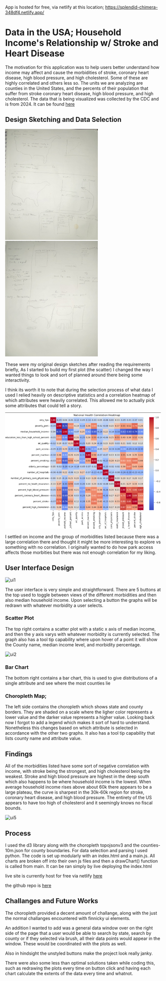 App is hosted for free, via netlify at this location; https://splendid-chimera-348df4.netlify.app/

# Data in the USA; Household Income's Relationship w/ Stroke and Heart Disease

The motivation for this application was to help users better understand how income may affect and cause the morbidities of stroke, coronary heart disease, high blood pressure, and high cholesterol. Some of these are highly correlated and others less so. The units we are analyzing are counties in the United States, and the percents of their population that suffer from stroke coronary heart disease, high blood pressure, and high cholesterol. The data that is being visualized was collected by the CDC and is from 2024. It can be found [here](https://www.cdc.gov/heart-disease-stroke-atlas/about/?CDC_AAref_Val=https://www.cdc.gov/dhdsp/maps/atlas/index.htm)


## Design Sketching and Data Selection

<img src=".\readmeassets\IMG_3745.JPEG" style="max-width: 300px; max-height: 400px;">
<img src=".\readmeassets\IMG_3746.JPEG" style="max-width: 300px; max-height: 400px;">

These were my original design sketches after reading the requirements briefly, As I started to build my first plot (the scatter) I changed the way I wanted things to look and sort of planned around there being some interactivity. 

I think its worth it to note that during the selection process of what data I used I relied heavily on descriptive statistics and a correlation heatmap of which attributes were heavily correlated. This allowed me to actually pick some attributes that could tell a story.

![heatmap](./readmeassets/heatmap.png)

I settled on income and the group of morbidities listed because there was a large correlation there and thought it might be more interesting to explore vs something with no correlation. I originally wanted to do how park access affects those morbities but there was not enough correlation for my liking. 

## User Interface Design

![ui1](./ui1.png)

The user interface is very simple and straightforward. There are 5 buttons at the top used to toggle between views of the different morbidities and then also median household income. Upon selecting a button the graphs will be redrawn with whatever morbidity a user selects.

### Scatter Plot 
The top right contains a scatter plot with a static x axis of median income, and then the y axis varys with whatever morbidity is currently selected. The graph also has a tool tip capability where upon hover of a point it will show the County name, median income level, and morbidity percentage. 

![ui2](./ui2.png)

### Bar Chart
The bottom right contains a bar chart, this is used to give distributions of a single attribute and see where the most counties lie

### Choropleth Map;
The left side contains the choropleth which shows state and county borders. They are shaded on a scale where the ligher color represents a lower value and the darker value represents a higher value. Looking back now I forgot to add a legend which makes it sort of hard to understand. Nonetheless this changes based on which attribute is selected in accordance with the other two graphs. It also has a tool tip capability that lists county name and attribute value. 


## Findings
All of the morbidities listed have some sort of negative correlation with income, with stroke being the strongest, and high cholesterol being the weakest. Stroke and high blood pressure are highest in the deep south which also happens to be where household income is the lowest. When average household income rises above about 60k there appears to be a large plateau, the curve is sharpest in the 30k-60k region for stroke, coronary heart disease, and high blood pressure. The entirety of the US appears to have too high of cholesterol and it seemingly knows no fiscal bounds. 

![ui5](./ui5.png)

## Process

I used the d3 library along with the choropleth topojsonv3 and the counties-10m.json for county boundaries. For data selection and parsing I used python. The code is set up modularly with an index.html and a main.js. All charts are broken off into their own js files and then a drawChart() function is called from main. It can be ran simply by live deploying the index.html

live site is currently host for free via netlify [here](https://splendid-chimera-348df4.netlify.app/)

the github repo is [here](https://github.com/chrislaney/USAHealthDataViz)

## Challanges and Future Works

The choropleth provided a decent amount of challange, along with the just the normal challanges encountered with finnicky ui elements. 

An addition I wanted to add was a general data window over on the right side of the page that a user would be able to search by state, search by county or if they selected via brush, all their data points would appear in the window. These would be coordinated with the plots as well. 

Also in hindsight the unstyled buttons make the project look really janky.

There were also some less than optimal solutions taken while coding this, such as redrawing the plots every time on button click and having each chart calculate the extents of the data every time and whatnot.




